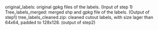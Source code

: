 original_labels: original gpkg files of the labels. (Input of step 1)
Tree_labels_merged: merged shp and gpkg file of the labels. (Output of step1)
tree_labels_cleaned.zip: cleaned cutout labels, with size lager than 64x64, padded to 128x128. (output of step2)